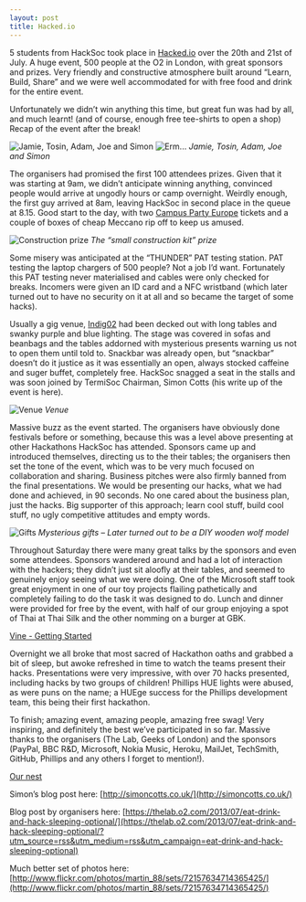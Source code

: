 ```yaml
---
layout: post
title: Hacked.io
---
```


5 students from HackSoc took place in [Hacked.io](www.hacked.io) over the 20th and 21st of July. A huge event, 500 people at the O2 in London, with great sponsors and prizes. Very friendly and constructive atmosphere built around “Learn, Build, Share” and we were well accommodated for with free food and drink for the entire event.

Unfortunately we didn’t win anything this time, but great fun was had by all, and much learnt! (and of course, enough free tee-shirts to open a shop)
Recap of the event after the break!


![Jamie, Tosin, Adam, Joe and Simon](https://pbs.twimg.com/media/BPpWxd8CYAA1Oh3.jpg:large)
![Erm...](http://i.imgur.com/9eZ4rPl.jpg)
*Jamie, Tosin, Adam, Joe and Simon*

The organisers had promised the first 100 attendees prizes. Given that it was starting at 9am, we didn’t anticipate winning anything, convinced people would arrive at ungodly hours or camp overnight. 
Weirdly enough, the first guy arrived at 8am, leaving HackSoc in second place in the queue at 8.15. Good start to the day, with two [Campus Party Europe](http://www.campus-party.eu/2013/index-cpeu.html) tickets and a couple of boxes of cheap Meccano rip off to keep us amused.


![Construction prize](https://pbs.twimg.com/media/BPmw0hbCAAA4HfR.jpg:large)
*The “small construction kit” prize*

Some misery was anticipated at the “THUNDER” PAT testing station. PAT testing the laptop chargers of 500 people? Not a job I’d want. Fortunately this PAT testing never materialised and cables were only checked for breaks. Incomers were given an ID card and a NFC wristband (which later turned out to have no security on it at all and so became the target of some hacks).

Usually a gig venue, [Indig02](http://www.theo2.co.uk/indigo2/index.html) had been decked out with long tables and swanky purple and blue lighting. The stage was covered in sofas and beanbags and the tables addorned with mysterious presents warning us not to open them until told to. Snackbar was already open, but “snackbar” doesn’t do it justice as it was essentially an open, always stocked caffeine and suger buffet, completely free. HackSoc snagged a seat in the stalls and was soon joined by TermiSoc Chairman, Simon Cotts (his write up of the event is here).

![Venue](https://pbs.twimg.com/media/BPmvXDiCcAAKpLs.jpg:large)
*Venue*

Massive buzz as the event started. The organisers have obviously done festivals before or something, because this was a level above presenting at other Hackathons HackSoc has attended. Sponsors came up and introduced themselves, directing us to the their tables; the organisers then set the tone of the event, which was to be very much focused on collaboration and sharing. Business pitches were also firmly banned from the final presentations. We would be presenting our hacks, what we had done and achieved, in 90 seconds. No one cared about the business plan, just the hacks. Big supporter of this approach; learn cool stuff, build cool stuff, no ugly competitive attitudes and empty words.

![Gifts](https://pbs.twimg.com/media/BPmvrYaCUAAZRmK.jpg:large)
*Mysterious gifts – Later turned out to be a DIY wooden wolf model*

Throughout Saturday there were many great talks by the sponsors and even some attendees. Sponsors wandered around and had a lot of interaction with the hackers; they didn’t just sit aloofly at their tables, and seemed to genuinely enjoy seeing what we were doing. One of the Microsoft staff took great enjoyment in one of our toy projects flailing pathetically and completely failing to do the task it was designed to do. Lunch and dinner were provided for free by the event, with half of our group enjoying a spot of Thai at Thai Silk and the other nomming on a burger at GBK.

[Vine - Getting Started](https://vine.co/v/hmEXiT7EeLV)

Overnight we all broke that most sacred of Hackathon oaths and grabbed a bit of sleep, but awoke refreshed in time to watch the teams present their hacks. Presentations were very impressive, with over 70 hacks presented, including hacks by two groups of children! Phillips HUE lights were abused, as were puns on the name; a HUEge success for the Phillips development team, this being their first hackathon.

To finish; amazing event, amazing people, amazing free swag! Very inspiring, and definitely the best we’ve participated in so far. Massive thanks to the organisers (The Lab, Geeks of London) and the sponsors (PayPal, BBC R&D, Microsoft, Nokia Music, Heroku, MailJet, TechSmith, GitHub, Phillips and any others I forget to mention!).

[Our nest](https://vine.co/v/hmE5AnrMx2n)

Simon’s blog post here: [http://simoncotts.co.uk/](http://simoncotts.co.uk/)

Blog post by organisers here: [https://thelab.o2.com/2013/07/eat-drink-and-hack-sleeping-optional/](https://thelab.o2.com/2013/07/eat-drink-and-hack-sleeping-optional/?utm_source=rss&utm_medium=rss&utm_campaign=eat-drink-and-hack-sleeping-optional)

Much better set of photos here: [http://www.flickr.com/photos/martin_88/sets/72157634714365425/](http://www.flickr.com/photos/martin_88/sets/72157634714365425/)
